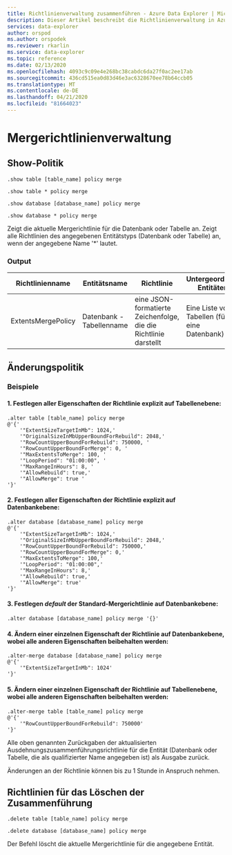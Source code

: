 ```yaml
---
title: Richtlinienverwaltung zusammenführen - Azure Data Explorer | Microsoft Docs
description: Dieser Artikel beschreibt die Richtlinienverwaltung in Azure Data Explorer.
services: data-explorer
author: orspod
ms.author: orspodek
ms.reviewer: rkarlin
ms.service: data-explorer
ms.topic: reference
ms.date: 02/13/2020
ms.openlocfilehash: 4093c9c09e4e268bc38cabdc6da27f0ac2ee17ab
ms.sourcegitcommit: 436cd515ea0d83d46e3ac6328670ee78b64ccb05
ms.translationtype: MT
ms.contentlocale: de-DE
ms.lasthandoff: 04/21/2020
ms.locfileid: "81664023"
---
```

# <a name="merge-policy-management"></a>Mergerichtlinienverwaltung

## <a name="show-policy"></a>Show-Politik

```kusto
.show table [table_name] policy merge

.show table * policy merge

.show database [database_name] policy merge

.show database * policy merge
```

Zeigt die aktuelle Mergerichtlinie für die Datenbank oder Tabelle an.
Zeigt alle Richtlinien des angegebenen Entitätstyps (Datenbank oder Tabelle) an, wenn der angegebene Name '*' lautet.

### <a name="output"></a>Output

|Richtlinienname | Entitätsname | Richtlinie | Untergeordnete Entitäten | Entitätstyp
|---|---|---|---|---
|ExtentsMergePolicy | Datenbank - Tabellenname | eine JSON-formatierte Zeichenfolge, die die Richtlinie darstellt | Eine Liste von Tabellen (für eine Datenbank)|Datenbank&#124; Tabelle

## <a name="alter-policy"></a>Änderungspolitik

### <a name="examples"></a>Beispiele

#### <a name="1-setting-all-properties-of-the-policy-explicitly-at-table-level"></a>1. Festlegen aller Eigenschaften der Richtlinie explizit auf Tabellenebene:

```kusto
.alter table [table_name] policy merge 
@'{'
    '"ExtentSizeTargetInMb": 1024,'
    '"OriginalSizeInMbUpperBoundForRebuild": 2048,'
    '"RowCountUpperBoundForRebuild": 750000, '
    '"RowCountUpperBoundForMerge": 0, '
    '"MaxExtentsToMerge": 100, '
    '"LoopPeriod": "01:00:00", '
    '"MaxRangeInHours": 8, '
    '"AllowRebuild": true,'
    '"AllowMerge": true '
'}'
```

#### <a name="2-setting-all-properties-of-the-policy-explicitly-at-database-level"></a>2. Festlegen aller Eigenschaften der Richtlinie explizit auf Datenbankebene:

```kusto
.alter database [database_name] policy merge 
@'{'
    '"ExtentSizeTargetInMb": 1024,'
    '"OriginalSizeInMbUpperBoundForRebuild": 2048,'
    '"RowCountUpperBoundForRebuild": 750000,'
    '"RowCountUpperBoundForMerge": 0,'
    '"MaxExtentsToMerge": 100,'
    '"LoopPeriod": "01:00:00",'
    '"MaxRangeInHours": 8,'
    '"AllowRebuild": true,'
    '"AllowMerge": true'
'}'
```

#### <a name="3-setting-the-default-merge-policy-at-database-level"></a>3. Festlegen *default* der Standard-Mergerichtlinie auf Datenbankebene:

```kusto
.alter database [database_name] policy merge '{}'
```

#### <a name="4-altering-a-single-property-of-the-policy-at-database-level-keeping-all-other-properties-as-is"></a>4. Ändern einer einzelnen Eigenschaft der Richtlinie auf Datenbankebene, wobei alle anderen Eigenschaften beibehalten werden:

```kusto
.alter-merge database [database_name] policy merge
@'{'
    '"ExtentSizeTargetInMb": 1024'
'}'
```

#### <a name="5-altering-a-single-property-of-the-policy-at-table-level-keeping-all-other-properties-as-is"></a>5. Ändern einer einzelnen Eigenschaft der Richtlinie auf Tabellenebene, wobei alle anderen Eigenschaften beibehalten werden:

```kusto
.alter-merge table [table_name] policy merge
@'{'
    '"RowCountUpperBoundForRebuild": 750000'
'}'
```

Alle oben genannten Zurückgaben der aktualisierten Ausdehnungszusammenführungsrichtlinie für die Entität (Datenbank oder Tabelle, die als qualifizierter Name angegeben ist) als Ausgabe zurück.

Änderungen an der Richtlinie können bis zu 1 Stunde in Anspruch nehmen.

## <a name="delete-policy-of-merge"></a>Richtlinien für das Löschen der Zusammenführung

```kusto
.delete table [table_name] policy merge

.delete database [database_name] policy merge

```

Der Befehl löscht die aktuelle Mergerichtlinie für die angegebene Entität.
